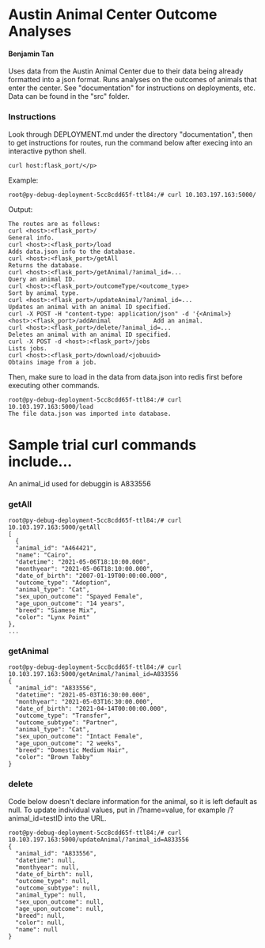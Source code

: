 <h1>Austin Animal Center Outcome Analyses</h1>
<h4>Benjamin Tan</h4>

<p>Uses data from the Austin Animal Center due to their data being already formatted into a json format. Runs analyses on the outcomes of animals that enter the center. See "documentation" for instructions on deployments, etc. Data can be found in the "src" folder.</p>

<h3>Instructions</h3>
<p>Look through DEPLOYMENT.md under the directory "documentation", then to get instructions for routes, run the command below after execing into an interactive python shell.</p>

    curl host:flask_port/</p>
    
<p>Example:</p>

    root@py-debug-deployment-5cc8cdd65f-ttl84:/# curl 10.103.197.163:5000/
    
Output:

    The routes are as follows:
    curl <host>:<flask_port>/                                                                                General info.
    curl <host>:<flask_port>/load                                                                            Adds data.json info to the database.
    curl <host>:<flask_port>/getAll                                                                          Returns the database.
    curl <host>:<flask_port>/getAnimal/?animal_id=...                                                        Query an animal ID.
    curl <host>:<flask_port>/outcomeType/<outcome_type>                                                      Sort by animal type.
    curl <host>:<flask_port>/updateAnimal/?animal_id=...                                                     Updates an animal with an animal ID specified.
    curl -X POST -H "content-type: application/json" -d '{<Animal>} <host>:<flask_port>/addAnimal            Add an animal.
    curl <host>:<flask_port>/delete/?animal_id=...                                                           Deletes an animal with an animal ID specified.
    curl -X POST -d <host>:<flask_port>/jobs                                                                 Lists jobs.
    curl <host>:<flask_port>/download/<jobuuid>                                                              Obtains image from a job.

Then, make sure to load in the data from data.json into redis first before executing other commands.

    root@py-debug-deployment-5cc8cdd65f-ttl84:/# curl 10.103.197.163:5000/load
    The file data.json was imported into database.

<h1>Sample trial curl commands include...</h1>
<p>An animal_id used for debuggin is A833556</p>
<h3>getAll</h3>

    root@py-debug-deployment-5cc8cdd65f-ttl84:/# curl 10.103.197.163:5000/getAll
    [
      {
      "animal_id": "A464421",
      "name": "Cairo",
      "datetime": "2021-05-06T18:10:00.000",
      "monthyear": "2021-05-06T18:10:00.000",
      "date_of_birth": "2007-01-19T00:00:00.000",
      "outcome_type": "Adoption",
      "animal_type": "Cat",
      "sex_upon_outcome": "Spayed Female",
      "age_upon_outcome": "14 years",
      "breed": "Siamese Mix",
      "color": "Lynx Point"
    },
    ...
 
<h3>getAnimal</h3>

    root@py-debug-deployment-5cc8cdd65f-ttl84:/# curl 10.103.197.163:5000/getAnimal/?animal_id=A833556
    {
      "animal_id": "A833556",
      "datetime": "2021-05-03T16:30:00.000",
      "monthyear": "2021-05-03T16:30:00.000",
      "date_of_birth": "2021-04-14T00:00:00.000",
      "outcome_type": "Transfer",
      "outcome_subtype": "Partner",
      "animal_type": "Cat",
      "sex_upon_outcome": "Intact Female",
      "age_upon_outcome": "2 weeks",
      "breed": "Domestic Medium Hair",
      "color": "Brown Tabby"
    }

<h3>delete</h3>
<p>Code below doesn't declare information for the animal, so it is left default as null. To update individual values, put in /?name=value, for example /?animal_id=testID into the URL.</p>

    root@py-debug-deployment-5cc8cdd65f-ttl84:/# curl 10.103.197.163:5000/updateAnimal/?animal_id=A833556
    {
      "animal_id": "A833556",
      "datetime": null,
      "monthyear": null,
      "date_of_birth": null,
      "outcome_type": null,
      "outcome_subtype": null,
      "animal_type": null,
      "sex_upon_outcome": null,
      "age_upon_outcome": null,
      "breed": null,
      "color": null,
      "name": null
    }
    
